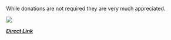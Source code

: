 While donations are not required they are very much appreciated.

![](https://raw.githubusercontent.com/tonesto7/echo-speaks/master/resources/wiki_images/Echospeaks_donation_qr.png)

***[Direct Link](https://www.paypal.com/cgi-bin/webscr?cmd=_s-xclick&hosted_button_id=HWBN4LB9NMHZ4)***
